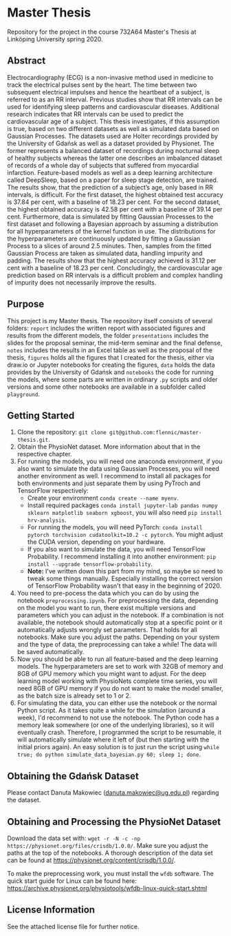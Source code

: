 # Master Thesis

Repository for the project in the course 732A64 Master's Thesis at Linköping University spring 2020.

## Abstract

Electrocardiography (ECG) is a non-invasive method used in medicine to track the electrical pulses sent by the heart. The time between two subsequent electrical impulses and hence the heartbeat of a subject, is referred to as an RR interval. Previous studies show that RR intervals can be used for identifying sleep patterns and cardiovascular diseases. Additional research indicates that RR intervals can be used to predict the cardiovascular age of a subject. This thesis investigates, if this assumption is true, based on two different datasets as well as simulated data based on Gaussian Processes. The datasets used are Holter recordings provided by the University of Gdańsk as well as a dataset provided by Physionet. The former represents a balanced dataset of recordings during nocturnal sleep of healthy subjects whereas the latter one describes an imbalanced dataset of records of a whole day of subjects that suffered from myocardial infarction. Feature-based models as well as a deep learning architecture called DeepSleep, based on a paper for sleep stage detection, are trained. The results show, that the prediction of a subject’s age, only based in RR intervals, is difficult. For the first dataset, the highest obtained test accuracy is 37.84 per cent, with a baseline of 18.23 per cent. For the second dataset, the highest obtained accuracy is 42.58 per cent with a baseline of 39.14 per cent. Furthermore, data is simulated by fitting Gaussian Processes to the first dataset and following a Bayesian approach by assuming a distribution for all hyperparameters of the kernel function in use. The distributions for the hyperparameters are continuously updated by fitting a Gaussian Process to a slices of around 2.5 minutes. Then, samples from the fitted Gaussian Process are taken as simulated data, handling impurity and padding. The  results show that the highest accuracy achieved is 31.12 per cent with a baseline of 18.23 per cent. Concludingly, the cardiovascular age prediction based on RR intervals is a difficult problem and complex handling of impurity does not necessarily improve the results.

## Purpose

This project is my Master thesis. The repository itself consists of several folders: ```report``` includes the written report with associated figures and results from the different models, the folder ```presentations``` includes the slides for the proposal seminar, the mid-term seminar and the final defense, `notes` includes the results in an Excel table as well as the proposal of the thesis, ```figures``` holds all the figures that I created for the thesis, either via draw.io or Jupyter notebooks for creating the figures, ```data``` holds the data provides by the University of Gdańsk and `notebooks` the code for running the models, where some parts are written in ordinary ```.py``` scripts and older versions and some other notebooks are available in a subfolder called ```playground```.

## Getting Started

1. Clone the repository: ```git clone git@github.com:flennic/master-thesis.git```.
2. Obtain the PhysioNet dataset. More information about that in the respective chapter.
3. For running the models, you will need one anaconda environment, if you also want to simulate the data using Gaussian Processes, you will need another environment as well. I recommend to install all packages for both environments and just separate them by using PyTroch and TensorFlow respectively:
    - Create your environment ```conda create --name myenv```.
    - Install required packages ```conda install jupyter-lab pandas numpy sklearn matplotlib seaborn xgboost```, you will also need ```pip install hrv-analysis```.
    - For running the models, you will need PyTorch: ```conda install pytorch torchvision cudatoolkit=10.2 -c pytorch```. You might adjust the CUDA version, depending on your hardware.
    - If you also want to simulate the data, you will need TensorFlow Probability. I recommend installing it into another environment: ```pip install --upgrade tensorflow-probability```.
    - **Note:** I've written down this part from my mind, so maybe so need to tweak some things manually. Especially installing the correct version of TensorFlow Probability wasn't that easy in the beginning of 2020.
4. You need to pre-pocess the data which you can do by using the notebook ```preprocessing.ipynb```. For preprocessing the data, depending on the model you want to run, there exist multiple versions and parameters which you can adjust in the notebook. If a combination is not available, the notebook should automatically stop at a specific point or it automatically adjusts wrongly set parameters. That holds for all notebooks. Make sure you adjust the paths. Depending on your system and the type of data, the preprocessing can take a while! The data will be saved automatically.
5. Now you should be able to run all feature-based and the deep learning models. The hyperparameters are set to work with 32GB of memory and 8GB of GPU memory which you might want to adjust. For the deep learning model working with PhysioNets complete time series, you will need 8GB of GPU memory if you do not want to make the model smaller, as the batch size is already set to 1 or 2.
6. For simulating the data, you can either use the notebook or the normal Python script. As it takes quite a while for the simulation (around a week), I'd recommend to not use the notebook. The Python code has a memory leak somewhere (or one of the underlying libraries), so it will eventually crash. Therefore, I programmed the script to be resumable, it will automatically simulate where it left of (but then starting with the initial priors again). An easy solution is to just run the script using ```while true; do python simulate_data_bayesian.py 60; sleep 1; done```.

## Obtaining the Gdańsk Dataset

Please contact Danuta Makowiec (danuta.makowiec@ug.edu.pl) regarding the dataset.

## Obtaining and Processing the PhysioNet Dataset

Download the data set with: ```wget -r -N -c -np https://physionet.org/files/crisdb/1.0.0/```. Make sure you adjust the paths at the top of the notebooks. A thorough description of the data set can be found at https://physionet.org/content/crisdb/1.0.0/.

To make the preprocessing work, you must install the ```wfdb``` software. The quick start guide for Linux can be found here: https://archive.physionet.org/physiotools/wfdb-linux-quick-start.shtml

## License Information

See the attached license file for further notice.
